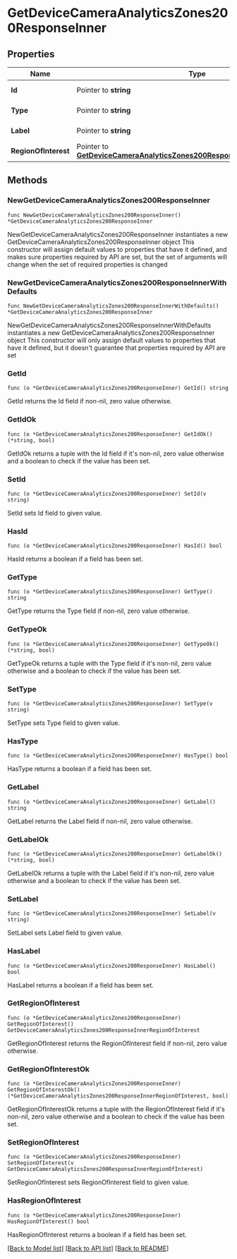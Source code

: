# GetDeviceCameraAnalyticsZones200ResponseInner

## Properties

Name | Type | Description | Notes
------------ | ------------- | ------------- | -------------
**Id** | Pointer to **string** | The zone ID | [optional] 
**Type** | Pointer to **string** | The zone type | [optional] 
**Label** | Pointer to **string** | The zone label | [optional] 
**RegionOfInterest** | Pointer to [**GetDeviceCameraAnalyticsZones200ResponseInnerRegionOfInterest**](GetDeviceCameraAnalyticsZones200ResponseInnerRegionOfInterest.md) |  | [optional] 

## Methods

### NewGetDeviceCameraAnalyticsZones200ResponseInner

`func NewGetDeviceCameraAnalyticsZones200ResponseInner() *GetDeviceCameraAnalyticsZones200ResponseInner`

NewGetDeviceCameraAnalyticsZones200ResponseInner instantiates a new GetDeviceCameraAnalyticsZones200ResponseInner object
This constructor will assign default values to properties that have it defined,
and makes sure properties required by API are set, but the set of arguments
will change when the set of required properties is changed

### NewGetDeviceCameraAnalyticsZones200ResponseInnerWithDefaults

`func NewGetDeviceCameraAnalyticsZones200ResponseInnerWithDefaults() *GetDeviceCameraAnalyticsZones200ResponseInner`

NewGetDeviceCameraAnalyticsZones200ResponseInnerWithDefaults instantiates a new GetDeviceCameraAnalyticsZones200ResponseInner object
This constructor will only assign default values to properties that have it defined,
but it doesn't guarantee that properties required by API are set

### GetId

`func (o *GetDeviceCameraAnalyticsZones200ResponseInner) GetId() string`

GetId returns the Id field if non-nil, zero value otherwise.

### GetIdOk

`func (o *GetDeviceCameraAnalyticsZones200ResponseInner) GetIdOk() (*string, bool)`

GetIdOk returns a tuple with the Id field if it's non-nil, zero value otherwise
and a boolean to check if the value has been set.

### SetId

`func (o *GetDeviceCameraAnalyticsZones200ResponseInner) SetId(v string)`

SetId sets Id field to given value.

### HasId

`func (o *GetDeviceCameraAnalyticsZones200ResponseInner) HasId() bool`

HasId returns a boolean if a field has been set.

### GetType

`func (o *GetDeviceCameraAnalyticsZones200ResponseInner) GetType() string`

GetType returns the Type field if non-nil, zero value otherwise.

### GetTypeOk

`func (o *GetDeviceCameraAnalyticsZones200ResponseInner) GetTypeOk() (*string, bool)`

GetTypeOk returns a tuple with the Type field if it's non-nil, zero value otherwise
and a boolean to check if the value has been set.

### SetType

`func (o *GetDeviceCameraAnalyticsZones200ResponseInner) SetType(v string)`

SetType sets Type field to given value.

### HasType

`func (o *GetDeviceCameraAnalyticsZones200ResponseInner) HasType() bool`

HasType returns a boolean if a field has been set.

### GetLabel

`func (o *GetDeviceCameraAnalyticsZones200ResponseInner) GetLabel() string`

GetLabel returns the Label field if non-nil, zero value otherwise.

### GetLabelOk

`func (o *GetDeviceCameraAnalyticsZones200ResponseInner) GetLabelOk() (*string, bool)`

GetLabelOk returns a tuple with the Label field if it's non-nil, zero value otherwise
and a boolean to check if the value has been set.

### SetLabel

`func (o *GetDeviceCameraAnalyticsZones200ResponseInner) SetLabel(v string)`

SetLabel sets Label field to given value.

### HasLabel

`func (o *GetDeviceCameraAnalyticsZones200ResponseInner) HasLabel() bool`

HasLabel returns a boolean if a field has been set.

### GetRegionOfInterest

`func (o *GetDeviceCameraAnalyticsZones200ResponseInner) GetRegionOfInterest() GetDeviceCameraAnalyticsZones200ResponseInnerRegionOfInterest`

GetRegionOfInterest returns the RegionOfInterest field if non-nil, zero value otherwise.

### GetRegionOfInterestOk

`func (o *GetDeviceCameraAnalyticsZones200ResponseInner) GetRegionOfInterestOk() (*GetDeviceCameraAnalyticsZones200ResponseInnerRegionOfInterest, bool)`

GetRegionOfInterestOk returns a tuple with the RegionOfInterest field if it's non-nil, zero value otherwise
and a boolean to check if the value has been set.

### SetRegionOfInterest

`func (o *GetDeviceCameraAnalyticsZones200ResponseInner) SetRegionOfInterest(v GetDeviceCameraAnalyticsZones200ResponseInnerRegionOfInterest)`

SetRegionOfInterest sets RegionOfInterest field to given value.

### HasRegionOfInterest

`func (o *GetDeviceCameraAnalyticsZones200ResponseInner) HasRegionOfInterest() bool`

HasRegionOfInterest returns a boolean if a field has been set.


[[Back to Model list]](../README.md#documentation-for-models) [[Back to API list]](../README.md#documentation-for-api-endpoints) [[Back to README]](../README.md)


